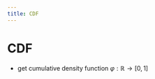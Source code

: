 ```yaml
---
title: CDF
---
```


# CDF
- get cumulative density function $\varphi : \mathbb{R} \rightarrow [0,1]$












































